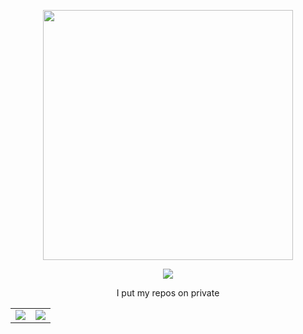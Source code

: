 <p>
<p align="center">
<img src="https://cdn.discordapp.com/attachments/528402384259645440/908535215125831690/ezgif.com-gif-maker.gif"  width="400" height="400"/>
</p>

<p>
<p align="center">
<a href="https://discord.com/users/273524398483308549"><img src="https://lanyard.cnrad.dev/api/527325769064644619"></a>
</p>

<p>
<p align="center">
I put my repos on private
</p>

<table>
  <tr>
    <td align="center" style="padding=0;width=50%;">
      <img src="https://github-readme-stats.vercel.app/api/?username=Expzr&show_icons=true&hide_border=true&hide_title=true&count_private=true&theme=dracula" />
    </td>
    <td align="center" style="padding=0;width=50%;">
      <img src="https://github-readme-stats.quantumlytangled.vercel.app/api/top-langs/?username=Expzr&layout=compact&show_icons=true&hide_border=true&count_private=true&theme=dracula" />
    </td>
  </tr>
</table>

